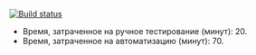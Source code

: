 [![Build status](https://ci.appveyor.com/api/projects/status/atyjabs135d769cf/branch/main?svg=true)](https://ci.appveyor.com/project/AngryCFO/aqa-patterns-2/branch/main)

* Время, затраченное на ручное тестирование (минут): 20.
* Время, затраченное на автоматизацию (минут): 70.
